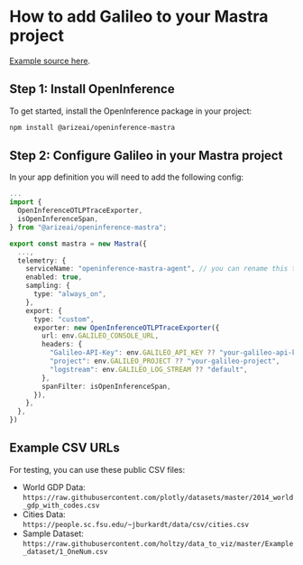# How to add Galileo to your Mastra project

[Example source here](https://github.com/mastra-ai/template-csv-to-questions).

## Step 1: Install OpenInference

To get started, install the OpenInference package in your project:

```bash
npm install @arizeai/openinference-mastra
```

## Step 2: Configure Galileo in your Mastra project

In your app definition you will need to add the following config:

```typescript
...
import {
  OpenInferenceOTLPTraceExporter,
  isOpenInferenceSpan,
} from "@arizeai/openinference-mastra";

export const mastra = new Mastra({
  ...,
  telemetry: {
    serviceName: "openinference-mastra-agent", // you can rename this to whatever you want to appear in the Phoenix UI
    enabled: true,
    sampling: {
      type: "always_on",
    },
    export: {
      type: "custom",
      exporter: new OpenInferenceOTLPTraceExporter({
        url: env.GALILEO_CONSOLE_URL,
        headers: {
          "Galileo-API-Key": env.GALILEO_API_KEY ?? "your-galileo-api-key",
          "project": env.GALILEO_PROJECT ?? "your-galileo-project",
          "logstream": env.GALILEO_LOG_STREAM ?? "default",
        },
        spanFilter: isOpenInferenceSpan,
      }),
    },
  },
})
```

## Example CSV URLs

For testing, you can use these public CSV files:

- World GDP Data: `https://raw.githubusercontent.com/plotly/datasets/master/2014_world_gdp_with_codes.csv`
- Cities Data: `https://people.sc.fsu.edu/~jburkardt/data/csv/cities.csv`
- Sample Dataset: `https://raw.githubusercontent.com/holtzy/data_to_viz/master/Example_dataset/1_OneNum.csv`
